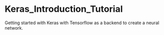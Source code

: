 # Keras_Introduction_Tutorial
Getting started with Keras with Tensorflow as a backend to create a neural network.
